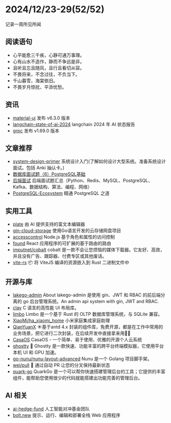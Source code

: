 # 2024/12/23-29(52/52)

记录一周所见所闻

## 阅读语句

- 心平能愈三千疾，心静可通万事理。
- 心有山水不造作，静而不争远是非。
- 且听且忘且随风，且行且看切从容。
- 不畏将来，不念过往，不负当下。
- 千山暮雪，海棠依旧。
- 不畏岁月惊扰、平添忧愁。

## 资讯

- [material-ui](https://github.com/mui/material-ui) 发布 v6.3.0 版本
- [langchain-state-of-ai-2024](https://blog.langchain.dev/langchain-state-of-ai-2024/) langchain 2024 年 AI 状态报告
- [grpc](https://github.com/grpc/grpc/releases/tag/v1.69.0) 发布 v1.69.0 版本

## 文章推荐

- [system-design-primer](https://github.com/donnemartin/system-design-primer) 系统设计入门(了解如何设计大型系统。准备系统设计面试。包括 Anki 抽认卡。)
- [数据库面试题（6）PostgreSQL基础](https://www.codingbrick.com/archives/1458.html)
- [后端面试](https://github.com/yongxinz/backend-interview)  后端面试题汇总（Python、Redis、MySQL、PostgreSQL、Kafka、数据结构、算法、编程、网络）
- [PostgreSQL-Ecosystem](https://github.com/xiongcccc/PostgreSQL-Ecosystem) 精通 PostgreSQL 之道

## 实用工具

- [plate](https://github.com/udecode/plate) 由 AI 提供支持的富文本编辑器
- [gin-cloud-storage](https://github.com/xiaogao67/gin-cloud-storage) 使用Go语言开发的云存储网盘项目
- [accesscontrol](https://github.com/onury/accesscontrol) Node.js 基于角色和属性的访问控制
- [found](https://github.com/4Catalyzer/found) React 应用程序的可扩展的基于路由的路由
- [imputnet/cobalt](https://github.com/imputnet/cobalt) cobalt 是一款不会让您烦恼的媒体下载器。它友好、高效，并且没有广告、跟踪器、付费专区或其他废话。
- [vite-rs](https://github.com/Wulf/vite-rs) 📦 将 ViteJS 编译的资源嵌入到 Rust 二进制文件中

## 开源与库

- [lakego-admin](https://github.com/deatil/lakego-admin) About
lakego-admin 是使用 gin、JWT 和 RBAC 的前后端分离的 go 后台管理系统。An admin api system with gin, JWT and RBAC.
- [clay](https://github.com/nicbarker/clay) C 语言的高性能 UI 布局库。
- [limbo](https://github.com/tursodatabase/limbo) Limbo 是一个基于 Rust 的 OLTP 数据库管理系统，与 SQLite 兼容。
- [XiaoMi/ha_xiaomi_home](https://github.com/XiaoMi/ha_xiaomi_home) 小米家庭集成家庭助理
- [QianYuanX](https://github.com/QianYuana/QianYuanX) ☀️基于antd 4.x 封装的组件库，免费开源，都是在工作中常用的业务场景，把它进行二次封装，在后续开发中直接拿来用🎉🎉
- [CasaOS](https://github.com/IceWhaleTech/CasaOS) CasaOS - 一个简单、易于使用、优雅的开源个人云系统
- [ghostty](https://github.com/ghostty-org/ghostty) 👻 Ghostty 是一款快速、功能丰富的跨平台终端模拟器，它使用平台本机 UI 和 GPU 加速。
- [go-nunu/nunu-layout-advanced](https://github.com/go-nunu/nunu-layout-advanced) Nunu 是一个 Golang 项目脚手架。
- [wei/pull](https://github.com/wei/pull) 🤖 通过自动 PR 让您的分叉保持最新状态
- [quark-go](https://github.com/quarkcloudio/quark-go) QuarkGo 是一个可以帮你快速搭建管理后台的工具；它提供的丰富组件，能帮助您使用很少的代码就能搭建出功能完善的管理后台。

## AI 相关

- [ai-hedge-fund](https://github.com/virattt/ai-hedge-fund) 人工智能对冲基金团队
- [bolt.new](https://github.com/stackblitz/bolt.new) 提示、运行、编辑和部署全栈 Web 应用程序
